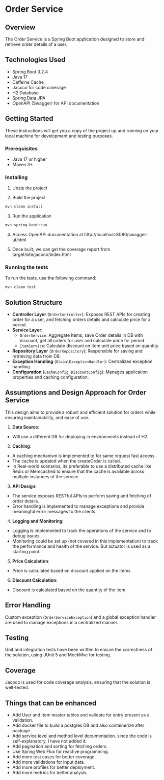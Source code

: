 # Order Service

## Overview

The Order Service is a Spring Boot application designed to store and retrieve order details of a user.

## Technologies Used

- Spring Boot 3.2.4
- Java 17
- Caffeine Cache
- Jacoco for code coverage
- H2 Database
- Spring Data JPA
- OpenAPI (Swagger) for API documentation

## Getting Started

These instructions will get you a copy of the project up and running on your local machine for development and testing purposes.

### Prerequisites

- Java 17 or higher
- Maven 3+

### Installing

1. Unzip the project

2. Build the project
```bash
mvn clean install
```
3. Run the application
```bash
mvn spring-boot:run
```
4. Access OpenAPI documentation at http://localhost:8080/swagger-ui.html

5. Once built, we can get the coverage report from target/site/jacoco/index.html

### Running the tests
To run the tests, use the following command:
```bash
mvn clean test
```

## Solution Structure

- **Controller Layer** (`OrderController`): Exposes REST APIs for creating order for a user, and fetching orders details and calculate price for a period.
- **Service Layer**:
  - `OrderService`: Aggregate Items, save Order details in DB with discount, get all orders for user and calculate price for period .
  - `ItemService`: Calculate discount on Item unit price based on quantity.
- **Repository Layer** (`OrderRepository`): Responsible for saving and retrieving data from DB.
- **Exception Handling** (`GlobalExceptionHandler`): Centralized exception handling.
- **Configuration** (`CacheConfig`, `DiscountConfig`): Manages application properties and caching configuration.

## Assumptions and Design Approach for Order Service

This design aims to provide a robust and efficient solution for orders while ensuring maintainability, and ease of use.

1. **Data Source**:
  - Will use a different DB for deploying in environments instead of H2.

2. **Caching**:
  - A caching mechanism is implemented to for same request fast access.
  - The cache is updated when the createOrder is called.
  - In Real-world scenarios, its preferable to use a distributed cache like Redis or Memcached to ensure that the cache is available across multiple instances of the service.

3. **API Design**:
  - The service exposes RESTful APIs to perform saving and fetching of order details.
  - Error handling is implemented to manage exceptions and provide meaningful error messages to the clients.

4. **Logging and Monitoring**:
  - Logging is implemented to track the operations of the service and to debug issues.
  - Monitoring could be set up (not covered in this implementation) to track the performance and health of the service. But actuator is used as a starting point.

5. **Price Calculation**:
  - Price is calculated based on discount applied on the items.

6. **Discount Calculation**:
  - Discount is calculated based on the quantity of the item.

## Error Handling

Custom exception (`OrderServiceException`) and a global exception handler are used to manage exceptions in a centralized manner.

## Testing

Unit and integration tests have been written to ensure the correctness of the solution, using JUnit 5 and MockMvc for testing.

## Coverage

Jacoco is used for code coverage analysis, ensuring that the solution is well-tested.

## Things that can be enhanced

- Add User and Item master tables and validate for entry present as a validation.
- Add docker file to build a postgres DB and also containerize after package.
- Add service level and method level documentation. since the code is self-explanatory, I have not added it.
- Add pagination and sorting for fetching orders.
- Use Spring Web Flux for reactive programming.
- Add more test cases for better coverage.
- Add more validations for input data.
- Add more profiles for better deployment.
- Add more metrics for better analysis.
